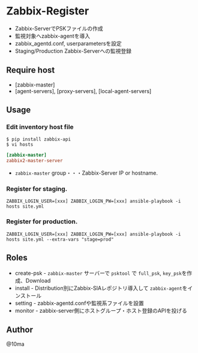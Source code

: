 # Zabbix-Register

- Zabbix-ServerでPSKファイルの作成
- 監視対象へzabbix-agentを導入
- zabbix_agentd.conf, userparametersを設定
- Staging/Production Zabbix-Serverへの監視登録



## Require host

- [zabbix-master]
- [agent-servers], [proxy-servers], [local-agent-servers]



## Usage

### Edit inventory host file

```shell
$ pip install zabbix-api
$ vi hosts
```

```ini
[zabbix-master]
zabbix2-master-server
```

- `zabbix-master` group・・・Zabbix-Server IP or hostname.



### Register for staging.

```shell
ZABBIX_LOGIN_USER=[xxx] ZABBIX_LOGIN_PW=[xxx] ansible-playbook -i hosts site.yml
```



### Register for production.

```shell
ZABBIX_LOGIN_USER=[xxx] ZABBIX_LOGIN_PW=[xxx] ansible-playbook -i hosts site.yml --extra-vars "stage=prod"
```



## Roles

- create-psk - `zabbix-master` サーバーで `psktool` で `full_psk`, `key_psk`を作成、Download
- install -  Distribution別にZabbix-SIAレポジトリ導入して `zabbix-agent`をインストール
- setting - zabbix-agentd.confや監視系ファイルを設置
- monitor - zabbix-server側にホストグループ・ホスト登録のAPIを投げる



## Author

@10ma
